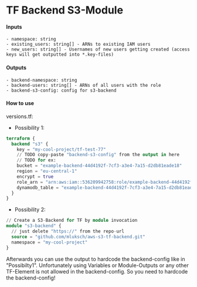 # TF Backend S3-Module

#### Inputs
    - namespace: string
    - existing_users: string[] - ARNs to existing IAM users
    - new_users: string[] - Usernames of new users getting created (access keys will get outputted into *.key-files)

#### Outputs
    - backend-namespace: string
    - backend-users: string[] - ARNs of all users with the role
    - backend-s3-config: config for s3-backend
    
#### How to use
versions.tf:

- Possibility 1:
```terraform
terraform {
  backend "s3" {
    key = "my-cool-project/tf-test-77"
    // TODO copy-paste "backend-s3-config" from the output in here
    // TODO for ex:
    bucket = "example-backend-44d4192f-7cf3-a3e4-7a15-d2db81eade18"
    region = "eu-central-1"
    encrypt = true
    role_arn = "arn:aws:iam::536209942758:role/example-backend-44d4192f-7cf3-a3e4-7a15-d2db81eade18"
    dynamodb_table = "example-backend-44d4192f-7cf3-a3e4-7a15-d2db81eade18"
  }
}
```

- Possibility 2:
```terraform
// Create a S3-Backend for TF by module invocation
module "s3-backend" {
  // just delete "https://" from the repo-url
  source = "github.com/mluksch/aws-s3-tf-backend.git"
  namespace = "my-cool-project"
}
```
Afterwards you can use the output to hardcode the backend-config like in "Possibilty1".
Unfortunately using Variables or Module-Outputs or any other TF-Element is not allowed in the backend-config.
So you need to hardcode the backend-config!
